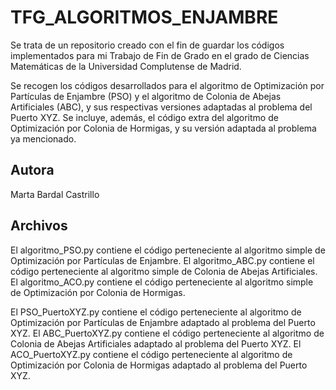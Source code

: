 # TFG_ALGORITMOS_ENJAMBRE
Se trata de un repositorio creado con el fin de guardar los códigos implementados para mi Trabajo de Fin de Grado en el grado de Ciencias Matemáticas de la Universidad Complutense de Madrid.

Se recogen  los códigos desarrollados para el algoritmo de Optimización por Partículas de Enjambre (PSO) y el algoritmo de Colonia de Abejas Artificiales (ABC), y sus respectivas versiones adaptadas al problema del Puerto XYZ. Se incluye, además, el código extra del algoritmo de Optimización por Colonia de Hormigas, y su versión adaptada al problema ya mencionado.

## Autora
Marta Bardal Castrillo


## Archivos
El algoritmo_PSO.py contiene el código perteneciente al algoritmo simple de Optimización por Partículas de Enjambre.
El algoritmo_ABC.py contiene el código perteneciente al algoritmo simple de Colonia de Abejas Artificiales.
El algoritmo_ACO.py contiene el código perteneciente al algoritmo simple de Optimización por Colonia de Hormigas.

El PSO_PuertoXYZ.py contiene el código perteneciente al algoritmo de Optimización por Partículas de Enjambre adaptado al problema del Puerto XYZ.
El ABC_PuertoXYZ.py contiene el código perteneciente al algoritmo de Colonia de Abejas Artificiales adaptado al problema del Puerto XYZ.
El ACO_PuertoXYZ.py contiene el código perteneciente al algoritmo de Optimización por Colonia de Hormigas adaptado al problema del Puerto XYZ.

